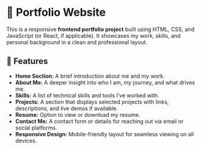 # 💼 Portfolio Website

This is a responsive **frontend portfolio project** built using HTML, CSS, and JavaScript (or React, if applicable). It showcases my work, skills, and personal background in a clean and professional layout.

## 🚀 Features

* **Home Section:** A brief introduction about me and my work.
* **About Me:** A deeper insight into who I am, my journey, and what drives me.
* **Skills:** A list of technical skills and tools I’ve worked with.
* **Projects:** A section that displays selected projects with links, descriptions, and live demos if available.
* **Resume:** Option to view or download my resume.
* **Contact Me:** A contact form or details for reaching out via email or social platforms.
* **Responsive Design:** Mobile-friendly layout for seamless viewing on all devices.



